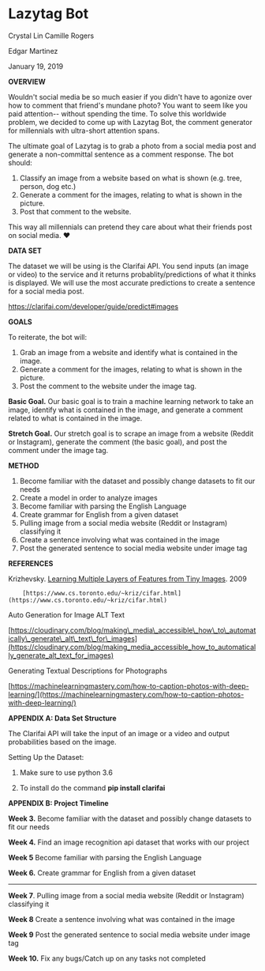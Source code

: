 # Lazytag Bot

Crystal Lin
Camille Rogers

Edgar Martinez

January 19, 2019

**OVERVIEW**

Wouldn't social media be so much easier if you didn't have to agonize over how to comment that friend's mundane photo? You want to seem like you paid attention-- without spending the time. To solve this worldwide problem, we decided to come up with Lazytag Bot, the comment generator for millennials with ultra-short attention spans.

The ultimate goal of Lazytag is to grab a photo from a social media post and generate a  non-committal sentence as a comment response. The bot should:

1. Classify an image from a website based on what is shown  (e.g. tree, person, dog etc.)
2. Generate a comment for the images, relating to what is shown in the picture.
3. Post that comment to the website.

This way all millennials can pretend they care about what their friends post on social media. ♥️

**DATA SET**

The dataset we will be using is the Clarifai API. You send inputs (an image or video) to the service and it returns probablity/predictions of what it thinks is displayed. We will use the most accurate predictions to create a sentence for a social media post. 

 https://clarifai.com/developer/guide/predict#images

**GOALS**

To reiterate, the bot will:

1. Grab an image from a website and identify what is contained in the image.
2. Generate a comment for the images, relating to what is shown in the picture.
3. Post the comment to the website under the image tag.

**Basic Goal.** Our basic goal is to train a machine learning network to take an image, identify what is contained in the image, and generate a comment related to what is contained in the image.

**Stretch Goal.** Our stretch goal is to scrape an image from a website (Reddit or Instagram), generate the comment (the basic goal), and post the comment under the image tag.



**METHOD**

1. Become familiar with the dataset and possibly change datasets to fit our needs
2. Create a model in order to analyze images 
3. Become familiar with parsing the English Language
4. Create grammar for English from a given dataset
5. Pulling image from a social media website (Reddit or Instagram) classifying it
6. Create a sentence involving what was contained in the image
7. Post the generated sentence to social media website under image tag

**REFERENCES**

Krizhevsky. [Learning Multiple Layers of Features from Tiny Images](https://www.cs.toronto.edu/~kriz/learning-features-2009-TR.pdf). 2009

        [https://www.cs.toronto.edu/~kriz/cifar.html](https://www.cs.toronto.edu/~kriz/cifar.html)

Auto Generation for Image ALT Text

[https://cloudinary.com/blog/making\_media\_accessible\_how\_to\_automatically\_generate\_alt\_text\_for\_images](https://cloudinary.com/blog/making_media_accessible_how_to_automatically_generate_alt_text_for_images)

Generating Textual Descriptions for Photographs

[https://machinelearningmastery.com/how-to-caption-photos-with-deep-learning/](https://machinelearningmastery.com/how-to-caption-photos-with-deep-learning/)

**APPENDIX A: Data Set Structure**

The Clarifai API will take the input of an image or a video and output probabilities based on the image.

Setting Up the Dataset:

1. Make sure to use python 3.6

2. To install do the command **pip install clarifai**

**APPENDIX B: Project Timeline**

**Week 3.** Become familiar with the dataset and possibly change datasets to fit our needs

**Week 4.** Find an image recognition api dataset that works with our project

**Week 5** Become familiar with parsing the English Language

**Week 6.** Create grammar for English from a given dataset

**   **

**Week 7**. Pulling image from a social media website (Reddit or Instagram) classifying it

**Week 8** Create a sentence involving what was contained in the image

**Week 9** Post the generated sentence to social media website under image tag

**Week 10.** Fix any bugs/Catch up on any tasks not completed
